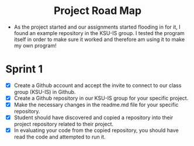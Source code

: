 <h1 align="center"> Project Road Map </h1>

- As the project started and our assignments started flooding in for it, I found an example repository in the KSU-IS group. I tested the program itself in order to make sure it worked and therefore am using it to make my own program!


# Sprint 1

- [X] Create a Github account and accept the invite to connect to our class group (KSU-IS) in Github.
- [X] Create a Github repository in our KSU-IS group for your specific project.
- [X] Make the necessary changes in the readme.md file for your specific repository. 
- [X] Student should have discovered and copied a repository into their project repository related to their project. 
- [X] In evaluating your code from the copied repository, you should have read the code and attempted to run it.
